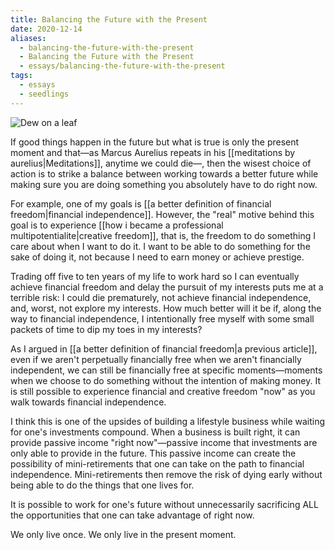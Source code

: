 ```yaml
---
title: Balancing the Future with the Present
date: 2020-12-14
aliases:
  - balancing-the-future-with-the-present
  - Balancing the Future with the Present
  - essays/balancing-the-future-with-the-present
tags:
  - essays
  - seedlings
---
```

![Dew on a leaf](dew-on-leaf.jpg)

If good things happen in the future but what is true is only the present moment and that—as Marcus Aurelius repeats in his [[meditations by aurelius|Meditations]], anytime we could die—, then the wisest choice of action is to strike a balance between working towards a better future while making sure you are doing something you absolutely have to do right now.

For example, one of my goals is [[a better definition of financial freedom|financial independence]]. However, the "real" motive behind this goal is to experience [[how i became a professional multipotentialite|creative freedom]], that is, the freedom to do something I care about when I want to do it. I want to be able to do something for the sake of doing it, not because I need to earn money or achieve prestige.

Trading off five to ten years of my life to work hard so I can eventually achieve financial freedom and delay the pursuit of my interests puts me at a terrible risk: I could die prematurely, not achieve financial independence, and, worst, not explore my interests. How much better will it be if, along the way to financial independence, I intentionally free myself with some small packets of time to dip my toes in my interests?

As I argued in [[a better definition of financial freedom|a previous article]], even if we aren't perpetually financially free when we aren't financially independent, we can still be financially free at specific moments—moments when we choose to do something without the intention of making money. It is still possible to experience financial and creative freedom "now" as you walk towards financial independence.

I think this is one of the upsides of building a lifestyle business while waiting for one's investments compound. When a business is built right, it can provide passive income "right now"—passive income that investments are only able to provide in the future. This passive income can create the possibility of mini-retirements that one can take on the path to financial independence. Mini-retirements then remove the risk of dying early without being able to do the things that one lives for.

It is possible to work for one's future without unnecessarily sacrificing ALL the opportunities that one can take advantage of right now.

We only live once. We only live in the present moment.